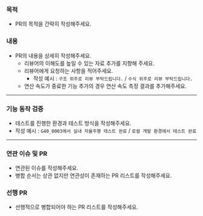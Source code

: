 ### 목적
  * PR의 목적을 간략히 작성해주세요.
### 내용
  * PR의 내용을 상세히 작성해주세요.
    * 리뷰어의 이해도를 높일 수 있는 자료 추가를 지향해 주세요.
    * 리뷰어에게 요청하는 사항을 적어주세요.
        * 작성 예시 : `구조 위주로 리뷰 부탁드립니다.` / `수식 위주로 리뷰 부탁드립니다.`
    * 연산 속도가 중료한 기능 추가의 경우 연산 속도 측정 결과를 추가해주세요.
---
### 기능 동작 검증
  * 테스트를 진행한 환경과 테스트 방식을 작성해주세요.
  * 작성 예시 : `G40_0003에서 실내 자율주행 테스트 완료` / `로컬 개발 환경에서 테스트 완료`
---
### 연관 이슈 및 PR
  * 연관된 이슈를 작성해주세요.
  * 병합 순서는 상관 없지만 연관성이 존재하는 PR 리스트를 작성해주세요.

### 선행 PR
  * 선행적으로 병합되어야 하는 PR 리스트를 작성해주세요.
